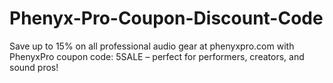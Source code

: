 # Phenyx-Pro-Coupon-Discount-Code
Save up to 15% on all professional audio gear at phenyxpro.com with PhenyxPro coupon code: 5SALE – perfect for performers, creators, and sound pros!
